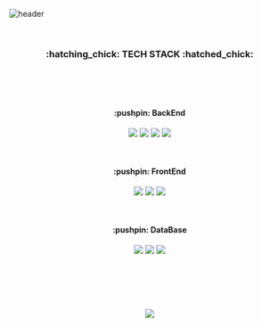 ![header](https://capsule-render.vercel.app/api?type=waving&color=auto&height=300&section=header&fontSize=90&animation=fadeIn&fontAlignY=38&text=Lee%20Yuna&desc=Java%20backend%20developer&descAlignY=51&descAlign=62)

<br>

<h3 align="center"> :hatching_chick: TECH STACK :hatched_chick: </h3>
<br><br><br>

<h4 align="center"> :pushpin: BackEnd </h4>
<p align="center">
  <img src="https://img.shields.io/badge/Java-007396?style=flat-square&logo=Java&logoColor=white">
  <img src="https://img.shields.io/badge/Spring%20Boot-6DB33F?style=flat-square&logo=SpringBoot&logoColor=white">
  <img src="https://img.shields.io/badge/Python-3766AB?style=flat-square&logo=Python&logoColor=white">
  <img src="https://img.shields.io/badge/c-A8B9CC?style=flat-square&logo=C&logoColor=white">
</p>

<br>

<h4 align="center"> :pushpin: FrontEnd </h4>
<p align="center">
  <img src="https://img.shields.io/badge/JavaScript-F7DF1E?style=flat-square&logo=JavaScript&logoColor=white">
  <img src="https://img.shields.io/badge/HTML-dd4b25?style=flat-square&logo=html5&logoColor=white"/>
  <img src="https://img.shields.io/badge/css-F7DF1E?style=flat-square&logo=css3&logoColor=white">
</p>

<br>

<h4 align="center"> :pushpin: DataBase </h4>
<p align="center">
 <img src="https://img.shields.io/badge/Oracle-F80000?style=flat-square&logo=oracle&logoColor=white">
 <img src="https://img.shields.io/badge/MySQL-4479A1?style=flat-square&logo=MySQL&logoColor=white">
 <img src="https://img.shields.io/badge/Elasticsearch-005571?style=flat-square&logo=Elasticsearch&logoColor=white">
</p>

<br><br><br><br>

<p align="center">
<img src="https://github-readme-stats.vercel.app/api?username=eyuna&count_private=true&show_icons=true&theme=graywhite&hide=stars,issues,contribs">
</p>

<br><br><br>
